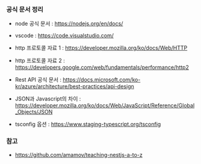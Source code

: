 




### 공식 문서 정리

- node 공식 문서 : https://nodejs.org/en/docs/

- vscode : https://code.visualstudio.com/

- http 프로토콜 자료 1 : https://developer.mozilla.org/ko/docs/Web/HTTP

- http 프로토콜 자료 2 : https://developers.google.com/web/fundamentals/performance/http2

- Rest API 공식 문서 : https://docs.microsoft.com/ko-kr/azure/architecture/best-practices/api-design

- JSON과 Javascript의 차이 : https://developer.mozilla.org/ko/docs/Web/JavaScript/Reference/Global_Objects/JSON

- tsconfig 옵션 : https://www.staging-typescript.org/tsconfig

### 참고 

- https://github.com/amamov/teaching-nestjs-a-to-z
